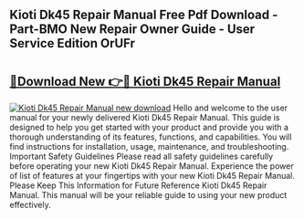## Kioti Dk45 Repair Manual Free Pdf Download - Part-BMO New Repair Owner Guide - User Service Edition OrUFr

# <h2><a href="http://bc68807.oget.top/?id=Kioti+Dk45+Repair+Manual">🔗Download New 👉🔴 Kioti Dk45 Repair Manual</a></h2>

[![Kioti Dk45 Repair Manual new download](https://i.imgur.com/5g1atiW.png)](http://bc68807.oget.top/?id=Kioti+Dk45+Repair+Manual)
Hello and welcome to the user manual for your newly delivered Kioti Dk45 Repair Manual. This guide is designed to help you get started with your product and provide you with a thorough understanding of its features, functions, and capabilities. You will find instructions for installation, usage, maintenance, and troubleshooting. Important Safety Guidelines Please read all safety guidelines carefully before operating your new Kioti Dk45 Repair Manual. Experience the power of list of features at your fingertips with your new Kioti Dk45 Repair Manual. Please Keep This Information for Future Reference Kioti Dk45 Repair Manual. This manual will be your reliable guide to using your new product effectively.
